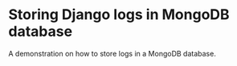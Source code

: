 # Storing Django logs in MongoDB database
A demonstration on how to store logs in a MongoDB database.
